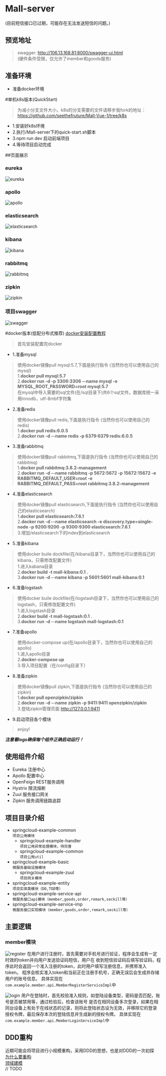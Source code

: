 # Mall-server
(目前短信接口已过期，可能存在无法发送短信的问题。)

## 预览地址

> swagger: http://106.13.168.81:8000/swagger-ui.html <br>(硬件条件受限，仅允许了member和goods服务)

## 准备环境


* 准备docker环境 <br>

#单机k8s版本(QuickStart) 
> 为减小分支文件大小，k8s的分支需要的文件请移步我fork的地址： https://github.com/seethefruture/Mall-Vue-1/tree/k8s
* 1.安装好k8s环境 <br>
* 2.执行/Mall-server下的quick-start.sh脚本 <br>
* 3.npm run dev 启动前端项目 <br>
* 4.等待项目启动完成 <br>

##页面展示
### eureka
![eureka](runningshot/eureka.PNG)
### apollo
![apollo](runningshot/apollo.PNG)
### elasticsearch
![elasticsearch](runningshot/es.PNG)
### kibana
![kibana](runningshot/kibana.PNG)
### rabbitmq
![rabbitmq](runningshot/rabbitmq.PNG)
### zipkin
![zipkin](runningshot/zipkin.PNG)
### 项目swagger
![swagger](runningshot/zuul-swagger.PNG)


#docker版本(低配分布式推荐)
[docker安装配置教程]()
>首先安装配置完docker

* 1.准备mysql <br>
>使用docker镜像pull mysql:5.7,下面是执行指令 (当然你也可以使用自己的mysql)<br>
>1.**docker pull mysql:5.7**<br>
>2.**docker run -d -p 3306:3306 --name mysql  -e MYSQL_ROOT_PASSWORD=root mysql:5.7**<br>
>在mysql中导入需要的sql文件(在/sql目录下)共6个sql文件。数据库统一采用innodb，utf-8mbf字符集

* 2.准备redis <br>
>使用docker镜像pull redis,下面是执行指令 (当然你也可以使用自己的redis)<br>
>1.**docker pull redis:6.0.5**<br>
>2.**docker run -d --name redis -p 6379:6379 redis:6.0.5**<br>

* 3.准备rabbitmq <br>
>使用docker镜像pull rabbitmq,下面是执行指令 (当然你也可以使用自己的rabbitmq)<br>
>1.**docker pull rabbitmq:3.8.2-management**<br>
>2.**docker run -d --name rabbitmq -p 5672:5672 -p 15672:15672 -e RABBITMQ_DEFAULT_USER=root -e RABBITMQ_DEFAULT_PASS=root rabbitmq:3.8.2-management**<br>

* 4.准备elasticsearch <br>
>使用docker镜像pull elasticsearch,下面是执行指令 (当然你也可以使用自己的elasticsearch)<br>
>1.**docker pull elasticsearch:7.6.1**<br>
>2.**docker run -d --name elasticsearch -e discovery.type=single-node -p 9200:9200 -p 9300:9300 elasticsearch:7.6.1**<br>
>3.增加/elasticsearch下的index到elasticsearch

* 5.准备kibana <br>
>使用docker buile dockfile(在/kibana目录下，当然你也可以使用自己的kibana，只需修改配置文件)<br>
>1.进入kabana目录<br>
>2.**docker build -t mall-kibana:0.1 .**<br>
>3.**docker run -d --name kibana -p 5601:5601 mall-kibana:0.1**<br>

* 6.准备logstash <br>
>使用docker buile dockfile(在/logstash目录下，当然你也可以使用自己的logstash，只需修改配置文件)<br>
>1.进入logstash目录<br>
>2.**docker build -t mall-logstash:0.1 .**<br>
>3.**docker run -d --name logstash mall-logstash:0.1**<br>

* 7.准备apollo <br>
>使用docker-compose up(在/apollo目录下，当然你也可以使用自己的apollo)<br>
>1.进入apollo目录<br>
>2.**docker-compose up**<br>
>3.导入项目配置（在/config目录下）<br>

* 8.准备zipkin <br>
>使用docker镜像pull zipkin,下面是执行指令 (当然你也可以使用自己的zipkin)<br>
>1.**docker pull openzipkin/zipkin**<br>
>2.**docker run -d --name zipkin -p 9411:9411 openzipkin/zipkin**<br>
>3.登陆zipkin管理页面 http://127.0.0.1:9411

* 9.启动项目各个模块 <br>
>enjoy!

***注意看logs确保每个组件正确启动运行！***

## 使用组件介绍
* Eureka 注册中心
* Apollo 配置中心
* OpenFeign REST服务调用
* Hystrix 限流熔断
* Zuul 服务接口网关
* Zipkin 服务调用链路追踪
## 项目目录介绍
* springcloud-example-common <br>
`项目公用模块`
    * springcloud-example-handler <br>
    `项目公用异常处理模块，待完善`
    * springcloud-example-common <br>
    `项目公用util`
* springcloud-example-basic <br>
`微服务基础设施模块`
    * springcloud-example-zuul <br>
    `项目网关模块`
* springcloud-example-entity <br>
`项目实体类模块（DO,TOD等）`
* springcloud-example-service-api <br>
`微服务接口api模块（member,goods,order,remark,seckill等）`
* springcloud-example-service-imp <br>
`微服务接口实现模块（member,goods,order,remark,seckill等）`

## 主要逻辑
### member模块
![register](runningshot/register.png)
在用户进行注册时，首先需要对手机号进行验证，程序会生成有一定时效的token并向用户发送验证码短信，用户在
收到短信验证码后填写验证码，程序此时会返回一个准入注册的token，此时用户填写注册信息，并携带准入token。
程序会核实准入token和当前正在注册手机号，正确无误后会生成并存储用户的账号信息。
具体实现在`com.example.member.api.MemberRegisterServiceImpl`中 
<Br>

![login](runningshot/login.png)
用户在登陆时，首先校验准入规则，如登陆设备类型，密码是否匹配，账号是否被禁用等，通过检验后，检查该账号
是否在相同设备多次登录，如果在相同台设备上有处于在线状态的记录，则将此登陆状态设为无效，并移除它的登录
授权令牌，最后保存本次的登陆信息并生成新的授权令牌。
具体实现在`com.example.member.api.MemberLoginServiceImpl`中 

## DDD重构
近期可能会将项目进行小规模重构，采用DDD的思想，也是对DDD的一次初探 <br>
[为什么要重构](https://github.com/PowerDos/Mall-Vue/blob/forMallServerSpringBoot/Mall-server/DDD/DDD_1.md)<br>
[领域建模](https://github.com/PowerDos/Mall-Vue/blob/forMallServerSpringBoot/Mall-server/DDD/DDD_2.md)<br>
// TODO
